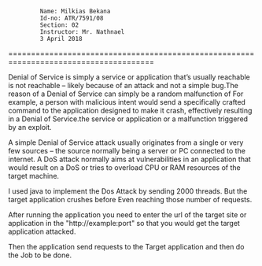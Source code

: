 
             Name: Milkias Bekana                                                 
             Id-no: ATR/7591/08                                                   
             Section: 02                                                          
             Instructor: Mr. Nathnael                                             
             3 April 2018                                                         
======================================================================================


Denial of Service is simply a service or application that’s usually 
reachable is not reachable – likely because of an attack and not a simple 
bug.The reason of a Denial of Service can simply be a random malfunction of 
For example, a person with malicious intent would send a specifically crafted 
command to the application designed to make it crash, effectively resulting in 
a Denial of Service.the service or application or a malfunction triggered by an exploit. 

A simple Denial of Service attack usually originates from a single or very few 
sources – the source normally being a server or PC connected to the internet. 
A DoS attack normally aims at vulnerabilities in an application that would result 
on a DoS or tries to overload CPU or RAM resources of the target machine.

I used java to implement the Dos Attack by sending 2000 threads. But the target application 
crushes before Even reaching those number of requests. 

After running the application you need to enter the url of the target site or application in the
"http://example:port" so that you would get the target application attacked.

Then the application send requests to the Target application and then do the Job to be done.
